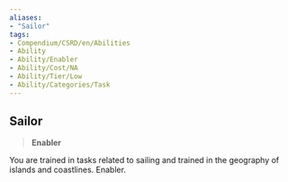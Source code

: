 ```yaml
---
aliases:
- "Sailor"
tags:
- Compendium/CSRD/en/Abilities
- Ability
- Ability/Enabler
- Ability/Cost/NA
- Ability/Tier/Low
- Ability/Categories/Task
---
```


  
## Sailor  
>**Enabler**
  
You are trained in tasks related to sailing and trained in the geography of islands and coastlines. Enabler.